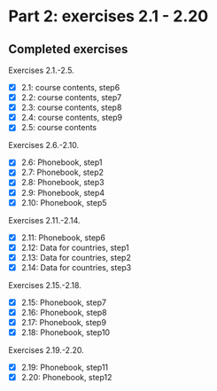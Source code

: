 # Part 2: exercises 2.1 - 2.20

## Completed exercises

Exercises 2.1.-2.5.

- [x] 2.1: course contents, step6
- [x] 2.2: course contents, step7
- [x] 2.3: course contents, step8
- [x] 2.4: course contents, step9
- [x] 2.5: course contents

Exercises 2.6.-2.10.

- [x] 2.6: Phonebook, step1
- [x] 2.7: Phonebook, step2
- [x] 2.8: Phonebook, step3
- [x] 2.9: Phonebook, step4
- [x] 2.10: Phonebook, step5

Exercises 2.11.-2.14.

- [x] 2.11: Phonebook, step6
- [x] 2.12: Data for countries, step1
- [x] 2.13: Data for countries, step2
- [x] 2.14: Data for countries, step3

Exercises 2.15.-2.18.

- [x] 2.15: Phonebook, step7
- [x] 2.16: Phonebook, step8
- [x] 2.17: Phonebook, step9
- [x] 2.18: Phonebook, step10

Exercises 2.19.-2.20.

- [x] 2.19: Phonebook, step11
- [x] 2.20: Phonebook, step12
